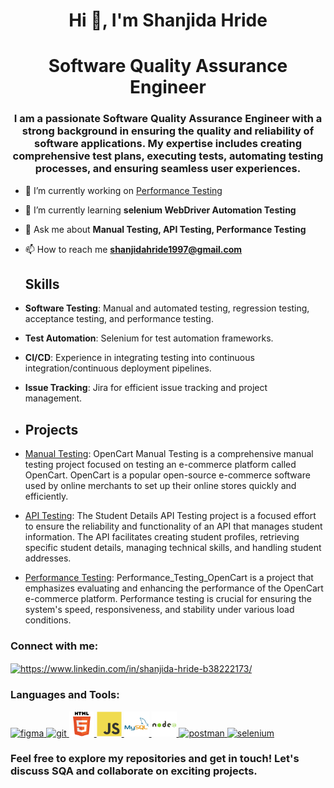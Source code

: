 <h1 align="center">Hi 👋, I'm Shanjida Hride</h1>
<h1 align="center">Software Quality Assurance Engineer</h1>
<h3 align="center">I am a passionate Software Quality Assurance Engineer with a strong background in ensuring the quality and reliability of software applications. My expertise includes creating comprehensive test plans, executing tests, automating testing processes, and ensuring seamless user experiences.</h3>

- 🔭 I’m currently working on [Performance Testing](https://github.com/SHANJIDA-HRIDE/Performance_Testing_OpenCart/tree/master)

- 🌱 I’m currently learning **selenium WebDriver Automation Testing**

- 💬 Ask me about **Manual Testing, API Testing, Performance Testing**

- 📫 How to reach me **shanjidahride1997@gmail.com**

  ## Skills

- **Software Testing**: Manual and automated testing, regression testing, acceptance testing, and performance testing.
- **Test Automation**: Selenium for test automation frameworks.
- **CI/CD**: Experience in integrating testing into continuous integration/continuous deployment pipelines.
- **Issue Tracking**: Jira for efficient issue tracking and project management.
- ## Projects

- [Manual Testing](https://github.com/SHANJIDA-HRIDE/Performance_Testing_OpenCart/tree/master): OpenCart Manual Testing is a comprehensive manual testing project focused on testing an e-commerce platform called OpenCart. OpenCart is a popular open-source e-commerce software used by online merchants to set up their online stores quickly and efficiently.
- [API Testing](https://github.com/SHANJIDA-HRIDE/API-Testing-with-Postman): The Student Details API Testing project is a focused effort to ensure the reliability and functionality of an API that manages student information. The API facilitates creating student profiles, retrieving specific student details, managing technical skills, and handling student addresses.

- [Performance Testing](https://github.com/SHANJIDA-HRIDE/Performance_Testing_OpenCart): Performance_Testing_OpenCart is a project that emphasizes evaluating and enhancing the performance of the OpenCart e-commerce platform. Performance testing is crucial for ensuring the system's speed, responsiveness, and stability under various load conditions.
<h3 align="left">Connect with me:</h3>
<p align="left">
<a href="https://linkedin.com/in/https://www.linkedin.com/in/shanjida-hride-b38222173/" target="blank"><img align="center" src="https://raw.githubusercontent.com/rahuldkjain/github-profile-readme-generator/master/src/images/icons/Social/linked-in-alt.svg" alt="https://www.linkedin.com/in/shanjida-hride-b38222173/" height="30" width="40" /></a>
</p>

<h3 align="left">Languages and Tools:</h3>
<p align="left"> <a href="https://www.figma.com/" target="_blank" rel="noreferrer"> <img src="https://www.vectorlogo.zone/logos/figma/figma-icon.svg" alt="figma" width="40" height="40"/> </a> <a href="https://git-scm.com/" target="_blank" rel="noreferrer"> <img src="https://www.vectorlogo.zone/logos/git-scm/git-scm-icon.svg" alt="git" width="40" height="40"/> </a> <a href="https://www.w3.org/html/" target="_blank" rel="noreferrer"> <img src="https://raw.githubusercontent.com/devicons/devicon/master/icons/html5/html5-original-wordmark.svg" alt="html5" width="40" height="40"/> </a> <a href="https://developer.mozilla.org/en-US/docs/Web/JavaScript" target="_blank" rel="noreferrer"> <img src="https://raw.githubusercontent.com/devicons/devicon/master/icons/javascript/javascript-original.svg" alt="javascript" width="40" height="40"/> </a> <a href="https://www.mysql.com/" target="_blank" rel="noreferrer"> <img src="https://raw.githubusercontent.com/devicons/devicon/master/icons/mysql/mysql-original-wordmark.svg" alt="mysql" width="40" height="40"/> </a> <a href="https://nodejs.org" target="_blank" rel="noreferrer"> <img src="https://raw.githubusercontent.com/devicons/devicon/master/icons/nodejs/nodejs-original-wordmark.svg" alt="nodejs" width="40" height="40"/> </a> <a href="https://postman.com" target="_blank" rel="noreferrer"> <img src="https://www.vectorlogo.zone/logos/getpostman/getpostman-icon.svg" alt="postman" width="40" height="40"/> </a> <a href="https://www.selenium.dev" target="_blank" rel="noreferrer"> <img src="https://raw.githubusercontent.com/detain/svg-logos/780f25886640cef088af994181646db2f6b1a3f8/svg/selenium-logo.svg" alt="selenium" width="40" height="40"/> </a> </p>

<h3 align="left"><p>Feel free to explore my repositories and get in touch! Let's discuss SQA and collaborate on exciting projects. </p></h3>

